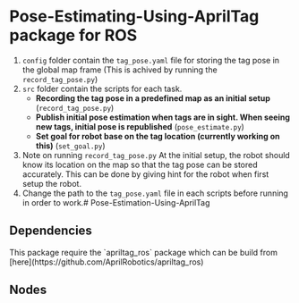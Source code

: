 <h1>Pose-Estimating-Using-AprilTag package for ROS</h1>

1. `config` folder contain the `tag_pose.yaml` file for storing the tag pose in the global map frame (This is achived by running the `record_tag_pose.py`)
2. `src` folder contain the scripts for each task.
    - **Recording the tag pose in a predefined map as an initial setup** (`record_tag_pose.py`)
    - **Publish initial pose estimation when tags are in sight. When seeing new tags, initial pose is republished** (`pose_estimate.py`)
    - **Set goal for robot base on the tag location (currently working on this)** (`set_goal.py`) 
3. Note on running `record_tag_pose.py`
    At the initial setup, the robot should know its location on the map so that the tag pose can be stored accurately. This can be done by giving hint for the robot when first setup the robot.
4. Change the path to the `tag_pose.yaml` file in each scripts before running in order to work.# Pose-Estimation-Using-AprilTag

<h2>Dependencies</h2>
This package require the `apriltag_ros` package which can be build from [here](https://github.com/AprilRobotics/apriltag_ros)

<h2>Nodes</h2>
